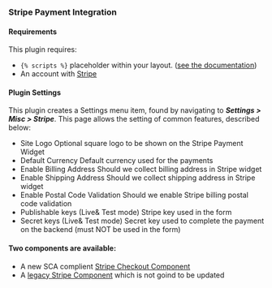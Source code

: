 ### Stripe Payment Integration 
 
#### Requirements 
 
This plugin requires: 
 
- `{% scripts %}` placeholder within your layout. ([see the documentation](http://octobercms.com/docs/markup/tag-scripts)) 
- An account with [Stripe](https://stripe.com) 
 
#### Plugin Settings 
 
This plugin creates a Settings menu item, found by navigating to ***Settings > Misc > Stripe***. This page allows the setting of common features, described below: 
 
- Site Logo 
        Optional square logo to be shown on the Stripe Payment Widget 
- Default Currency 
        Default currency used for the payments 
- Enable Billing Address 
        Should we collect billing address in Stripe widget 
- Enable Shipping Address 
        Should we collect shipping address in Stripe widget 
- Enable Postal Code Validation 
        Should we enable Stripe billing postal code validation 
- Publishable keys (Live& Test mode) 
        Stripe key used in the form 
- Secret keys (Live& Test mode) 
        Secret key used to complete the payment on the backend (must NOT be used in the form) 
 

#### Two components are available:

- A new SCA complient [Stripe Checkout Component](https://github.com/mjauvin/oc-stripe-plugin/tree/master/docs/checkout-component.md)
- A [legacy Stripe Component](https://github.com/mjauvin/oc-stripe-plugin/tree/master/docs/legacy-component.md) which is not goind to be updated
